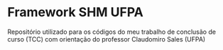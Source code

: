 # Framework SHM UFPA

Repositório utilizado para os códigos do meu trabalho de conclusão de curso (TCC) com orientação do professor Claudomiro Sales (UFPA)
